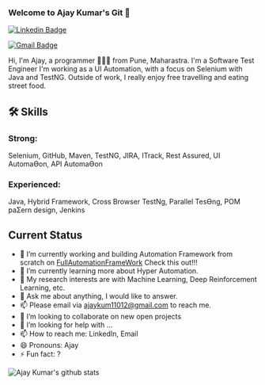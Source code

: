 ### Welcome to Ajay Kumar's Git 👋

[![Linkedin Badge](https://img.shields.io/badge/-ajaykumar-blue?style=flat-square&logo=Linkedin&logoColor=white&link=https://www.linkedin.com/in/michael-walker714)](https://www.linkedin.com/in/ajay110/) 

[![Gmail Badge](https://img.shields.io/badge/-ajaykum11012@gmail.com-c14438?style=flat-square&logo=Gmail&logoColor=white&link=mailto:ajaykum11012@gmail.com)](mailto:ajaykum11012@gmail.com)


Hi, I'm Ajay, a programmer 👨🏻‍💻 from Pune, Maharastra. I'm a Software Test Engineer I'm working as a UI Automation, with a focus on Selenium with Java and TestNG. Outside of work, I really enjoy free travelling and eating street food.



## 🛠 Skills
### Strong:  
Selenium, GitHub, Maven, TestNG, JIRA, ITrack, Rest Assured, UI AutomaƟon, API AutomaƟon
### Experienced: 
Java, Hybrid Framework, Cross Browser TestNg, Parallel TesƟng, POM paƩern design, Jenkins

## **Current Status**

- 🔭 I’m currently working and building Automation Framework from scratch on [FullAutomationFrameWork](https://github.com/underscoore/FullAutomationFrameWork) Check this out!!!
- 🌱 I’m currently learning more about Hyper Automation.
- 🤔 My research interests are with Machine Learning, Deep Reinforcement Learning, etc.
- 💬 Ask me about anything, I would like to answer.
- 📫 Please email via ajaykum11012@gmail.com to reach me.
- 👯 I’m looking to collaborate on new open projects
- 🤔 I’m looking for help with ...
- 📫 How to reach me: LinkedIn, Email
- 😄 Pronouns: Ajay
- ⚡ Fun fact: ?

![Ajay Kumar's github stats](https://github-readme-stats.vercel.app/api?username=underscoore&show_icons=true&hide_border=true)
